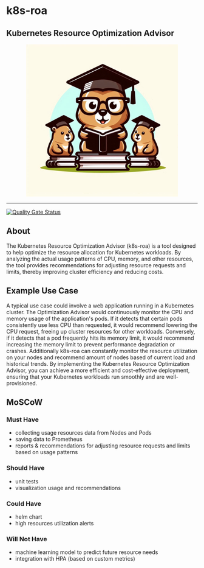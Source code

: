 # k8s-roa
## Kubernetes Resource Optimization Advisor

<p align="center">
<img loading="lazy" width="400px" src="assets/k8s-roa.jpg" alt="image_name png" />
</p>

---

[![Quality Gate Status](https://sonarcloud.io/api/project_badges/measure?project=mateoops_k8s-roa&metric=alert_status)](https://sonarcloud.io/summary/new_code?id=mateoops_k8s-roa) 

## About
The Kubernetes Resource Optimization Advisor (k8s-roa) is a tool designed to help optimize the resource allocation for Kubernetes workloads. By analyzing the actual usage patterns of CPU, memory, and other resources, the tool provides recommendations for adjusting resource requests and limits, thereby improving cluster efficiency and reducing costs.

## Example Use Case
A typical use case could involve a web application running in a Kubernetes cluster. The Optimization Advisor would continuously monitor the CPU and memory usage of the application's pods. If it detects that certain pods consistently use less CPU than requested, it would recommend lowering the CPU request, freeing up cluster resources for other workloads. Conversely, if it detects that a pod frequently hits its memory limit, it would recommend increasing the memory limit to prevent performance degradation or crashes. Additionally k8s-roa can constantly monitor the resource utilization on your nodes and recommend amount of nodes based of current load and historical trends.
By implementing the Kubernetes Resource Optimization Advisor, you can achieve a more efficient and cost-effective deployment, ensuring that your Kubernetes workloads run smoothly and are well-provisioned.

## MoSCoW

### Must Have
* collecting usage resources data from Nodes and Pods
* saving data to Prometheus
* reports & recommendations for adjusting resource requests and limits based on usage patterns

### Should Have
* unit tests
* visualization usage and recommendations

### Could Have
* helm chart
* high resources utilization alerts

### Will Not Have
* machine learning model to predict future resource needs
* integration with HPA (based on custom metrics)